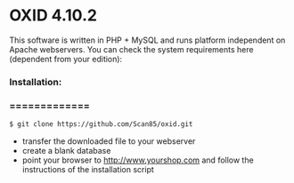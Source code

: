 # OXID 4.10.2

This software is written in PHP + MySQL and runs platform independent on Apache webservers.
You can check the system requirements here (dependent from your edition):

### Installation:
### =============
```sh
$ git clone https://github.com/Scan85/oxid.git
```
* transfer the downloaded file to your webserver
* create a blank database
* point your browser to http://www.yourshop.com and follow the instructions of the installation script